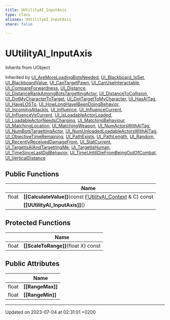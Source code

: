 ```yaml
---
title: UUtilityAI_InputAxis
type: class
aliases: UUtilityAI_InputAxis
share: false

---
```


# UUtilityAI_InputAxis





Inherits from UObject

Inherited by [UI_AreMoreLoadingBotsNeeded](/docs/SDK/Source/Classes/classUI__AreMoreLoadingBotsNeeded.md), [UI_Blackboard_IsSet](/docs/SDK/Source/Classes/classUI__Blackboard__IsSet.md), [UI_BlackboardValue](/docs/SDK/Source/Classes/classUI__BlackboardValue.md), [UI_CanTargetPawn](/docs/SDK/Source/Classes/classUI__CanTargetPawn.md), [UI_CanUseInteractable](/docs/SDK/Source/Classes/classUI__CanUseInteractable.md), [UI_CompareForwardness](/docs/SDK/Source/Classes/classUI__CompareForwardness.md), [UI_Distance](/docs/SDK/Source/Classes/classUI__Distance.md), [UI_DistanceRankAmongBotsTargettingActor](/docs/SDK/Source/Classes/classUI__DistanceRankAmongBotsTargettingActor.md), [UI_DistanceToCollision](/docs/SDK/Source/Classes/classUI__DistanceToCollision.md), [UI_DotMyCharacterToTarget](/docs/SDK/Source/Classes/classUI__DotMyCharacterToTarget.md), [UI_DotTargetToMyCharacter](/docs/SDK/Source/Classes/classUI__DotTargetToMyCharacter.md), [UI_HasAITag](/docs/SDK/Source/Classes/classUI__HasAITag.md), [UI_HaveLOSTo](/docs/SDK/Source/Classes/classUI__HaveLOSTo.md), [UI_HowLongHaveIBeenDoingBehavior](/docs/SDK/Source/Classes/classUI__HowLongHaveIBeenDoingBehavior.md), [UI_IncomingAttackIs](/docs/SDK/Source/Classes/classUI__IncomingAttackIs.md), [UI_Influence](/docs/SDK/Source/Classes/classUI__Influence.md), [UI_InfluenceCurrent](/docs/SDK/Source/Classes/classUI__InfluenceCurrent.md), [UI_InfluenceVsCurrent](/docs/SDK/Source/Classes/classUI__InfluenceVsCurrent.md), [UI_IsLoadableActorLoaded](/docs/SDK/Source/Classes/classUI__IsLoadableActorLoaded.md), [UI_LoadableActorNeedsCharging](/docs/SDK/Source/Classes/classUI__LoadableActorNeedsCharging.md), [UI_MatchingBehaviour](/docs/SDK/Source/Classes/classUI__MatchingBehaviour.md), [UI_MatchingLocation](/docs/SDK/Source/Classes/classUI__MatchingLocation.md), [UI_MatchingWeapon](/docs/SDK/Source/Classes/classUI__MatchingWeapon.md), [UI_NumActorsWithAITag](/docs/SDK/Source/Classes/classUI__NumActorsWithAITag.md), [UI_NumBotsTargettingActor](/docs/SDK/Source/Classes/classUI__NumBotsTargettingActor.md), [UI_NumUnloadedLoadableActorsWithAITag](/docs/SDK/Source/Classes/classUI__NumUnloadedLoadableActorsWithAITag.md), [UI_ObjectiveTimeRemaining](/docs/SDK/Source/Classes/classUI__ObjectiveTimeRemaining.md), [UI_PathExists](/docs/SDK/Source/Classes/classUI__PathExists.md), [UI_PathLength](/docs/SDK/Source/Classes/classUI__PathLength.md), [UI_Random](/docs/SDK/Source/Classes/classUI__Random.md), [UI_RecentlyReceivedDamageFrom](/docs/SDK/Source/Classes/classUI__RecentlyReceivedDamageFrom.md), [UI_StatCurrent](/docs/SDK/Source/Classes/classUI__StatCurrent.md), [UI_TargetIsAIAndTargettingMe](/docs/SDK/Source/Classes/classUI__TargetIsAIAndTargettingMe.md), [UI_TargetIsHuman](/docs/SDK/Source/Classes/classUI__TargetIsHuman.md), [UI_TimeSinceLastDidBehavior](/docs/SDK/Source/Classes/classUI__TimeSinceLastDidBehavior.md), [UI_TimeUntilIDieFromBeingOutOfCombat](/docs/SDK/Source/Classes/classUI__TimeUntilIDieFromBeingOutOfCombat.md), [UI_VerticalDistance](/docs/SDK/Source/Classes/classUI__VerticalDistance.md)

## Public Functions

|                | Name           |
| -------------- | -------------- |
| float | **[[CalculateValue]]**(const [FUtilityAI_Context](/docs/SDK/Source/Classes/structFUtilityAI__Context.md) & C) const |
| | **[[UUtilityAI_InputAxis]]**() |

## Protected Functions

|                | Name           |
| -------------- | -------------- |
| float | **[[ScaleToRange]]**(float X) const |

## Public Attributes

|                | Name           |
| -------------- | -------------- |
| float | **[[RangeMax]]**  |
| float | **[[RangeMin]]**  |

-------------------------------

Updated on 2023-07-04 at 02:31:01 +0200